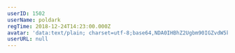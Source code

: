 ```yaml
---
userID: 1502
userName: poldark
regTime: 2018-12-24T14:23:00.000Z
avatar: 'data:text/plain; charset=utf-8;base64,NDA0IHBhZ2Ugbm90IGZvdW5kCg=='
userURL: null
---
```



